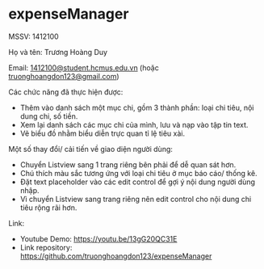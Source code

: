 # expenseManager

MSSV: 1412100

Họ và tên: Trương Hoàng Duy

Email: 1412100@student.hcmus.edu.vn (hoặc truonghoangdon123@gmail.com)

Các chức năng đã thực hiện được:
- Thêm vào danh sách một mục chi, gồm 3 thành phần: loại chi tiêu, nội dung chi, số tiền.
- Xem lại danh sách các mục chi của mình, lưu và nạp vào tập tin text.
- Vẽ biểu đồ  nhằm biểu diễn trực quan tỉ lệ tiêu xài.

Một số thay đổi/ cải tiến về giao diện người dùng:
- Chuyển Listview sang 1 trang riêng bên phải để dễ quan sát hơn.
- Chú thích màu sắc tương ứng với loại chi tiêu ở mục báo cáo/ thống kê.
- Đặt text placeholder vào các edit control để gợi ý nội dung người dùng nhập.
- Vì chuyển Listview sang trang riêng nên edit control cho nội dung chi tiêu rộng rãi hơn.

Link:
- Youtube Demo: https://youtu.be/13gG20QC31E
- Link repository: https://github.com/truonghoangdon123/expenseManager
